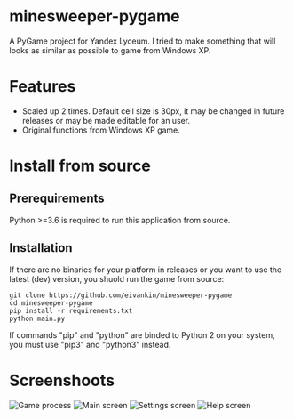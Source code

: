 # minesweeper-pygame
A PyGame project for Yandex Lyceum. 
I tried to make something that will looks as similar as possible to game from Windows XP.
# Features
- Scaled up 2 times. Default cell size is 30px, it may be changed in future releases or may be made editable for an user.
- Original functions from Windows XP game.
# Install from source
## Prerequirements
Python >=3.6 is required to run this application from source.
## Installation
If there are no binaries for your platform in releases or you want to use the latest (dev) version, you shuold run the game from source:
```
git clone https://github.com/eivankin/minesweeper-pygame
cd minesweeper-pygame
pip install -r requirements.txt
python main.py
```
If commands "pip" and "python" are binded to Python 2 on your system, you must use "pip3" and "python3" instead.
# Screenshoots
![Game process](https://i.imgur.com/wcF1f91.png)
![Main screen](https://i.imgur.com/mO95lQe.png)
![Settings screen](https://i.imgur.com/XUPdiPU.png)
![Help screen](https://i.imgur.com/sXKP54t.png)
